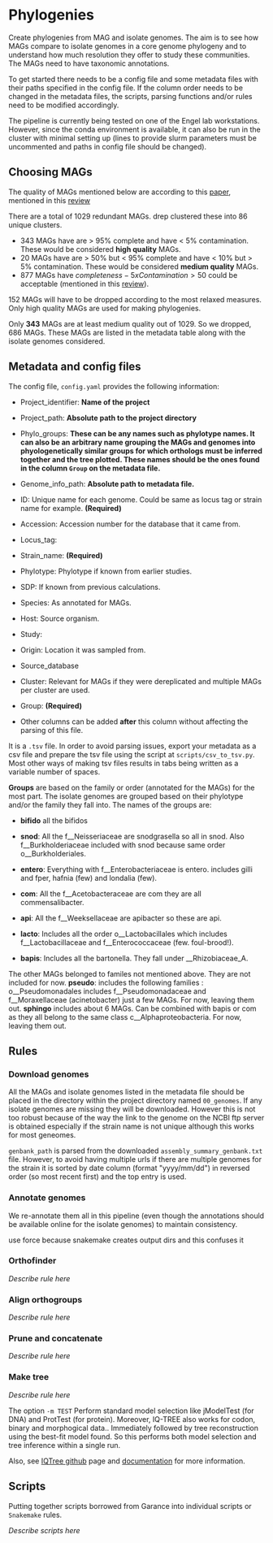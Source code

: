 # Phylogenies

Create phylogenies from MAG and isolate genomes. The aim is to see how MAGs compare to isolate genomes in a core genome phylogeny and to understand how much resolution they offer to study these communities. The MAGs need to have taxonomic annotations.

To get started there needs to be a config file and some metadata files with their paths specified in the config file. If the column order needs to be changed in the metadata files, the scripts, parsing functions and/or rules need to be modified accordingly.

The pipeline is currently being tested on one of the Engel lab workstations. However, since the conda environment is available, it can also be run in the cluster with minimal setting up (lines to provide slurm parameters must be uncommented and paths in config file should be changed).

## Choosing MAGs

The quality of MAGs mentioned below are according to this [paper](https://doi.org/10.1038/s41586-019-0965-1), mentioned in this [review](https://doi.org/10.1016/j.csbj.2021.11.028)

There are a total of 1029 redundant MAGs. drep clustered these into 86 unique clusters.

* 343 MAGs have are > 95% complete and have < 5% contamination. These would be considered **high quality** MAGs.
* 20 MAGs have are > 50% but < 95% complete and have < 10% but > 5% contamination. These would be considered **medium quality** MAGs.
* 877 MAGs have $completeness - 5 x Contamination > 50$ could be acceptable (mentioned in this [review](https://doi.org/10.1016/j.csbj.2021.11.028)).

152 MAGs will have to be dropped according to the most relaxed measures. Only high quality MAGs are used for making phylogenies.

Only **343** MAGs are at least medium quality out of 1029. So we dropped, 686 MAGs. These MAGs are listed in the metadata table along with the isolate genomes considered.

## Metadata and config files

The config file, `config.yaml` provides the following information:

* Project_identifier: **Name of the project**
* Project_path: **Absolute path to the project directory**
* Phylo_groups: **These can be any names such as phylotype names. It can also be an arbitrary name grouping the MAGs and genomes into phyologenetically similar groups for which orthologs must be inferred together and the tree plotted. These names should be the ones found in the column `Group` on the metadata file.**
* Genome_info_path: **Absolute path to metadata file.**


* ID: Unique name for each genome. Could be same as locus tag or strain name for example. **(Required)**
* Accession: Accession number for the database that it came from.
* Locus_tag:
* Strain_name: **(Required)**
* Phylotype: Phylotype if known from earlier studies.
* SDP: If known from previous calculations.
* Species: As annotated for MAGs.
* Host: Source organism.
* Study:
* Origin: Location it was sampled from.
* Source_database
* Cluster: Relevant for MAGs if they were dereplicated and multiple MAGs per cluster are used.
* Group: **(Required)**
* Other columns can be added **after** this column without affecting the parsing of this file.

It is a `.tsv` file. In order to avoid parsing issues, export your metadata as a csv file and prepare the tsv file using the script at `scripts/csv_to_tsv.py`. Most other ways of making tsv files results in tabs being written as a variable number of spaces.

**Groups** are based on the family or order (annotated for the MAGs) for the most part. The isolate genomes are grouped based on their phylotype and/or the family they fall into. The names of the groups are:

* **bifido** all the bifidos

* **snod**: All the f__Neisseriaceae are snodgrasella so all in snod. Also f__Burkholderiaceae included with snod because same order o__Burkholderiales.

* **entero**: Everything with f__Enterobacteriaceae is entero. includes gilli and fper, hafnia (few) and londalia (few).

* **com**: All the f__Acetobacteraceae are com they are all commensalibacter.

* **api**: All the f__Weeksellaceae are apibacter so these are api.

* **lacto**: Includes all the order o__Lactobacillales which includes f__Lactobacillaceae and f__Enterococcaceae (few. foul-brood!).

* **bapis**: Includes all the bartonella. They fall under __Rhizobiaceae_A.

The other MAGs belonged to familes not mentioned above. They are not included for now.
**pseudo**: includes the following families : o__Pseudomonadales includes f__Pseudomonadaceae and f__Moraxellaceae (acinetobacter) just a few MAGs. For now, leaving them out.
**sphingo** includes about 6 MAGs. Can be combined with bapis or com as they all belong to the same class c__Alphaproteobacteria. For now, leaving them out.




## Rules

### Download genomes

All the MAGs and isolate genomes listed in the metadata file should be placed in the directory within the project directory named `00_genomes`. If any isolate genomes are missing they will be downloaded. However this is not too robust because of the way the link to the genome on the NCBI ftp server is obtained especially if the strain name is not unique although this works for most geneomes.

`genbank_path` is parsed from the downloaded `assembly_summary_genbank.txt` file. However, to avoid having multiple urls if there are
multiple genomes for the strain it is sorted by date column (format "yyyy/mm/dd") in reversed order (so most recent first) and the top entry is used.

### Annotate genomes

We re-annotate them all in this pipeline (even though the annotations should be available online for the isolate genomes) to maintain consistency.

use force because snakemake creates output dirs and this confuses it

### Orthofinder

*Describe rule here*

### Align orthogroups

*Describe rule here*

### Prune and concatenate

*Describe rule here*

### Make tree

*Describe rule here*

The option `-m TEST` Perform standard model selection like jModelTest (for DNA) and ProtTest (for protein). Moreover, IQ-TREE also works for codon, binary and morphogical data.. Immediately followed by tree reconstruction using the best-fit model found. So this performs both model selection and tree inference within a single run.

Also, see [IQTree github](https://github.com/Cibiv/IQ-TREE) page and [documentation](http://www.iqtree.org/doc/Command-Reference) for more information.

## Scripts

Putting together scripts borrowed from Garance into individual scripts or `Snakemake` rules.

*Describe scripts here*
